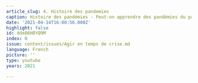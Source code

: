 ```yaml
---
article_slug: 4. Histoire des pandemies
caption: Histoire des pandémies - Peut-on apprendre des pandémies du passé ?
date: '2021-04-14T16:00:56.000Z'
highlight: false
id: dde86H8YQ9M
index: 0
issue: content/issues/Agir en temps de crise.md
language: French
picture: ''
type: youtube
years: 2021

---
```

